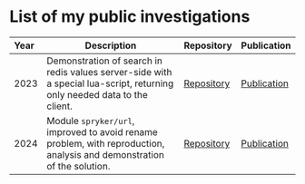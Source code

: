 # List of my public investigations

| Year | Description                                                                                                              | Repository                                                            | Publication                                                            |
|:-----|--------------------------------------------------------------------------------------------------------------------------|-----------------------------------------------------------------------|------------------------------------------------------------------------|
| 2023 | Demonstration of search in redis values server-side with a special lua-script, returning only needed data to the client. | [Repository](https://github.com/a-bobkov/redis-search-values-demo)    | [Publication](https://a-bobkov.github.io/redis-search-values-demo/)    |
| 2024 | Module `spryker/url`, improved to avoid rename problem, with reproduction, analysis and demonstration of the solution.   | [Repository](https://github.com/a-bobkov/spryker-url-rename-solution) | [Publication](https://a-bobkov.github.io/spryker-url-rename-solution/) |

